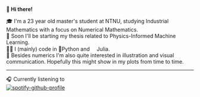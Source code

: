**👋 Hi there!**

🎓 I'm a 23 year old master's student at NTNU, studying Industrial Mathematics with a focus on Numerical Mathematics.  
📜 Soon I'll be starting my thesis related to Physics-Informed Machine Learning.  
🧑‍💻 I (mainly) code in 🐍Python and <img src="https://raw.githubusercontent.com/JuliaLang/julia/master/doc/src/assets/julia.ico" width="15">Julia.  
🎨 Besides numerics I'm also quite interested in illustration and visual communication. Hopefully this might show in my plots from time to time.  

----

🎧 Currently listening to  
[![spotify-github-profile](https://spotify-github-profile.kittinanx.com/api/view?uid=j12rhvahxyv0t364iboubyxht&cover_image=true&theme=novatorem&show_offline=true&background_color=121212&interchange=false&bar_color=53b14f&bar_color_cover=true)](https://spotify-github-profile.kittinanx.com/api/view?uid=j12rhvahxyv0t364iboubyxht&redirect=true)
